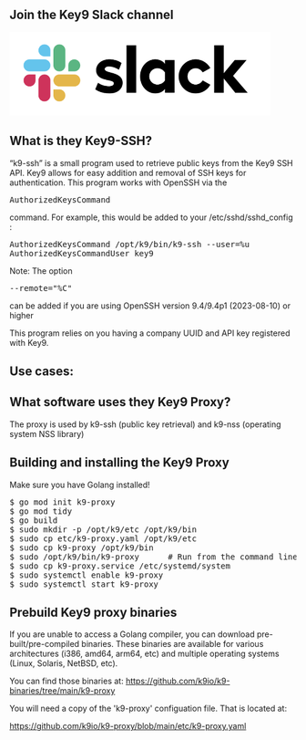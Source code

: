 
Join the Key9 Slack channel
---------------------------

[![Slack](./images/slack.png)](https://key9identity.slack.com/)


What is they Key9-SSH?
------------------------

“k9-ssh” is a small program used to retrieve public keys from the Key9 SSH API. Key9 allows for easy addition and removal of SSH keys for authentication. This program works with OpenSSH via the <pre>AuthorizedKeysCommand</pre> command.  For example,  this would be added to your /etc/sshd/sshd_config : 

<pre>
AuthorizedKeysCommand /opt/k9/bin/k9-ssh --user=%u
AuthorizedKeysCommandUser key9
</pre>
 
Note:  The option <pre>--remote="%C"</pre> can be added if you are using OpenSSH version 9.4/9.4p1 (2023-08-10) or higher

This program relies on you having a company UUID and API key registered with Key9.


Use cases:
----------

What software uses they Key9 Proxy?
-----------------------------------

The proxy is used by k9-ssh (public key retrieval) and k9-nss (operating system NSS library)

Building and installing the Key9 Proxy
--------------------------------------

Make sure you have Golang installed! 

<pre>
$ go mod init k9-proxy
$ go mod tidy
$ go build
$ sudo mkdir -p /opt/k9/etc /opt/k9/bin
$ sudo cp etc/k9-proxy.yaml /opt/k9/etc
$ sudo cp k9-proxy /opt/k9/bin
$ sudo /opt/k9/bin/k9-proxy 	 # Run from the command line... Control C exits
$ sudo cp k9-proxy.service /etc/systemd/system
$ sudo systemctl enable k9-proxy
$ sudo systemctl start k9-proxy
</pre>

Prebuild Key9 proxy binaries
----------------------------

If you are unable to access a Golang compiler, you can download pre-built/pre-compiled binaries. These binaries are available for various architectures (i386, amd64, arm64, etc) and multiple operating systems (Linux, Solaris, NetBSD, etc).

You can find those binaries at: https://github.com/k9io/k9-binaries/tree/main/k9-proxy

You will need a copy of the 'k9-proxy' configuation file.  That is located at: 

https://github.com/k9io/k9-proxy/blob/main/etc/k9-proxy.yaml

